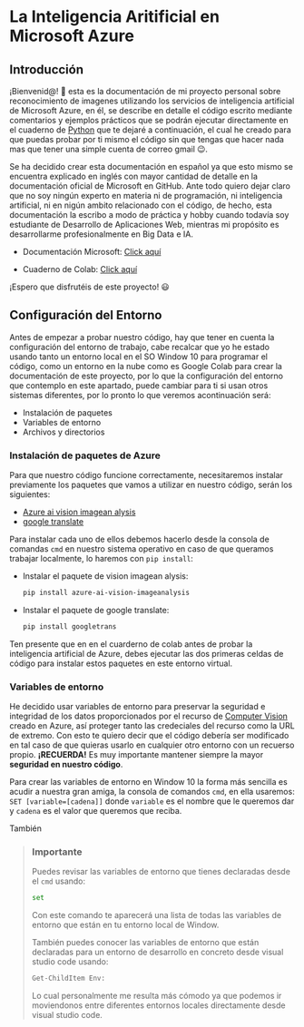 # La Inteligencia Aritificial en Microsoft Azure

## Introducción

¡Bienvenid@! 👋 esta es la documentación de mi proyecto personal sobre reconocimiento de imagenes utilizando los servicios de inteligencia artificial de Microsoft Azure, en él, se describe en detalle el código escrito mediante comentarios y ejemplos prácticos que se podrán ejecutar directamente en el cuaderno de [Python](https://www.python.org/psf-landing/) que te dejaré a continuación, el cual he creado para que puedas probar por ti mismo el código sin que tengas que hacer nada mas que tener una simple cuenta de correo gmail 😉.

Se ha decidido crear esta documentación en español ya que esto mismo se encuentra explicado en inglés con mayor cantidad de detalle en la documentación oficial de Microsoft en GitHub. Ante todo quiero dejar claro que no soy ningún experto en materia ni de programación, ni inteligencia artificial, ni en nigún ambito relacionado con el código, de hecho, esta documentación la escribo a modo de práctica y hobby cuando todavía soy estudiante de Desarrollo de Aplicaciones Web, mientras mi propósito es desarrollarme profesionalmente en Big Data e IA. 

+ Documentación Microsoft: [Click aquí](https://learn.microsoft.com/en-us/azure/ai-services/computer-vision/overview-image-analysis?tabs=4-0)

+ Cuaderno de Colab: [Click aquí](https://colab.research.google.com/drive/1tQ1ebKbxK0BhLUiDoIbv2nvHlXqNqxil#scrollTo=Pgdz-5wIMh-M)

¡Espero que disfrutéis de este proyecto! 😃

## Configuración del Entorno

Antes de empezar a probar nuestro código, hay que tener en cuenta la configuración del entorno de trabajo, cabe recalcar que yo he estado usando tanto un entorno local en el SO Window 10 para programar el código, como un entorno en la nube como es Google Colab para crear la documentación de este proyecto, por lo que la configuración del entorno que contemplo en este apartado, puede cambiar para ti si usan otros sistemas diferentes, por lo pronto lo que veremos acontinuación será:

+ Instalación de paquetes
+ Variables de entorno
+ Archivos y directorios

### Instalación de paquetes de Azure

Para que nuestro código funcione correctamente, necesitaremos instalar previamente los paquetes que vamos a utilizar en nuestro código, serán los siguientes:

+ [Azure ai vision imagean alysis](https://pypi.org/project/azure-ai-vision-imageanalysis/)
+ [google translate](https://pypi.org/project/googletrans/)

Para instalar cada uno de ellos debemos hacerlo desde la consola de comandas `cmd` en nuestro sistema operativo en caso de que queramos trabajar localmente, lo haremos con `pip install`:

+ Instalar el paquete de vision imagean alysis:
  ```bash
  pip install azure-ai-vision-imageanalysis
  ```
+ Instalar el paquete de google translate:
  ```bash
  pip install googletrans
  ```
Ten presente que en en el cuarderno de colab antes de probar la inteligencia artificial de Azure, debes ejecutar las dos primeras celdas de código para instalar estos paquetes en este entorno virtual.

### Variables de entorno

He decidido usar variables de entorno para preservar la seguridad e integridad de los datos proporcionados por el recurso de [Computer Vision](https://portal.vision.cognitive.azure.com/gallery/featured) creado en Azure, así proteger tanto las credeciales del recurso como la URL de extremo. Con esto te quiero decir que el código debería ser modificado en tal caso de que quieras usarlo en cualquier otro entorno con un recuerso propio. **¡RECUERDA!** Es muy importante mantener siempre la mayor **seguridad en nuestro código**.

Para crear las variables de entorno en Window 10 la forma más sencilla es acudir a nuestra gran amiga, la consola de comandos `cmd`, en ella usaremos: `SET [variable=[cadena]]` donde `variable` es el nombre que le queremos dar y `cadena` es el valor que queremos que reciba.

También 



>### Importante
>Puedes revisar las variables de entorno que tienes declaradas desde el `cmd` usando:
>```bash
>set
>```
>Con este comando te aparecerá una lista de todas las variables de entorno que están en tu entorno local de Window.
>
>También puedes conocer las variables de entorno que están declaradas para un entorno de desarrollo en concreto desde visual studio code usando: 
>```bash
>Get-ChildItem Env:
>```
>Lo cual personalmente me resulta más cómodo ya que podemos ir moviendonos entre diferentes entornos locales directamente desde visual studio code.








